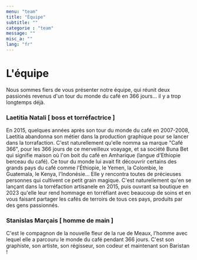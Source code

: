 ```yaml
---
menu: "team"
title: "Équipe"
subtitle: ""
categorie : "team"
message: ""
misc_a: ""
lang: "fr"
---
```

# L'équipe

Nous sommes fiers de vous présenter notre équipe, qui réunit deux passionés revenus d'un tour du monde du café en 366 jours... il y a trop longtemps déjà.  

### Laetitia Natali [ boss et torréfactrice ]

En 2015, quelques années après son tour du monde du café en 2007-2008, Laetitia abandonna son métier dans la production graphique pour se lancer dans la torrafaction. C'est naturellement qu'elle nomma sa marque "Café 366", pour les 366 jours de ce merveilleux voayage, et sa société Buna Bet qui signifie maison où l'on boit du café en Amharique (langue d'Ethiopie berceau du café).
Ce tour du monde lui avait fit découvrir certains des grands pays du café comme l'Éthiopie, le Yemen, la Colombie, le Guatemala, le Kenya, l'Indonésie... Elle y rencontra toutes de précieuses personnes qui cultivent ce petit grain magique. C'est naturellement qu'en se lançant dans la torréfaction artisanele en 2015, puis ouvrant sa boutique en 2023 qu'elle leur rend hommage en torréfiant avec beaucoup de soins et en vous faisant partager les cafés de terroirs de tous ces pays, produits par des gens passionnés.

### Stanislas Marçais [ homme de main ]

C'est le compagnon de la nouvelle fleur de la rue de Meaux, l'homme avec lequel elle a parcouru le monde du café pendant 366 jours. C'est son graphiste, son artiste, son régisseur, son codeur et maintenant son Baristan !






